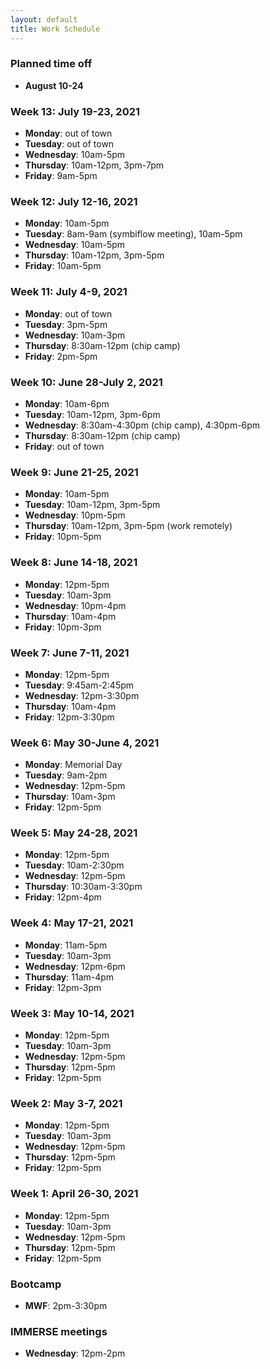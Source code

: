 ```yaml
---
layout: default
title: Work Schedule
---
```


### Planned time off
* **August 10-24**



### Week 13: July 19-23, 2021

* **Monday**: out of town
* **Tuesday**: out of town
* **Wednesday**: 10am-5pm
* **Thursday**: 10am-12pm, 3pm-7pm
* **Friday**: 9am-5pm

### Week 12: July 12-16, 2021

* **Monday**: 10am-5pm
* **Tuesday**: 8am-9am (symbiflow meeting), 10am-5pm
* **Wednesday**: 10am-5pm
* **Thursday**: 10am-12pm, 3pm-5pm
* **Friday**: 10am-5pm

### Week 11: July 4-9, 2021

* **Monday**: out of town
* **Tuesday**: 3pm-5pm
* **Wednesday**: 10am-3pm
* **Thursday**: 8:30am-12pm (chip camp)
* **Friday**: 2pm-5pm

### Week 10: June 28-July 2, 2021

* **Monday**: 10am-6pm
* **Tuesday**: 10am-12pm, 3pm-6pm
* **Wednesday**: 8:30am-4:30pm (chip camp), 4:30pm-6pm
* **Thursday**: 8:30am-12pm (chip camp)
* **Friday**: out of town

### Week 9: June 21-25, 2021

* **Monday**: 10am-5pm
* **Tuesday**: 10am-12pm, 3pm-5pm
* **Wednesday**: 10pm-5pm
* **Thursday**: 10am-12pm, 3pm-5pm (work remotely)
* **Friday**: 10pm-5pm

### Week 8: June 14-18, 2021

* **Monday**: 12pm-5pm
* **Tuesday**: 10am-3pm
* **Wednesday**: 10pm-4pm
* **Thursday**: 10am-4pm
* **Friday**: 10pm-3pm

### Week 7: June 7-11, 2021

* **Monday**: 12pm-5pm
* **Tuesday**: 9:45am-2:45pm
* **Wednesday**: 12pm-3:30pm
* **Thursday**: 10am-4pm
* **Friday**: 12pm-3:30pm

### Week 6: May 30-June 4, 2021

* **Monday**: Memorial Day
* **Tuesday**: 9am-2pm
* **Wednesday**: 12pm-5pm
* **Thursday**: 10am-3pm
* **Friday**: 12pm-5pm

### Week 5: May 24-28, 2021

* **Monday**: 12pm-5pm
* **Tuesday**: 10am-2:30pm
* **Wednesday**: 12pm-5pm
* **Thursday**: 10:30am-3:30pm
* **Friday**: 12pm-4pm

### Week 4: May 17-21, 2021

* **Monday**: 11am-5pm
* **Tuesday**: 10am-3pm
* **Wednesday**: 12pm-6pm
* **Thursday**: 11am-4pm
* **Friday**: 12pm-3pm

### Week 3: May 10-14, 2021

* **Monday**: 12pm-5pm
* **Tuesday**: 10am-3pm
* **Wednesday**: 12pm-5pm
* **Thursday**: 12pm-5pm
* **Friday**: 12pm-5pm

### Week 2: May 3-7, 2021

* **Monday**: 12pm-5pm
* **Tuesday**: 10am-3pm
* **Wednesday**: 12pm-5pm
* **Thursday**: 12pm-5pm
* **Friday**: 12pm-5pm

### Week 1: April 26-30, 2021

* **Monday**: 12pm-5pm
* **Tuesday**: 10am-3pm
* **Wednesday**: 12pm-5pm
* **Thursday**: 12pm-5pm
* **Friday**: 12pm-5pm

### Bootcamp
* **MWF**: 2pm-3:30pm

### IMMERSE meetings
* **Wednesday**: 12pm-2pm

